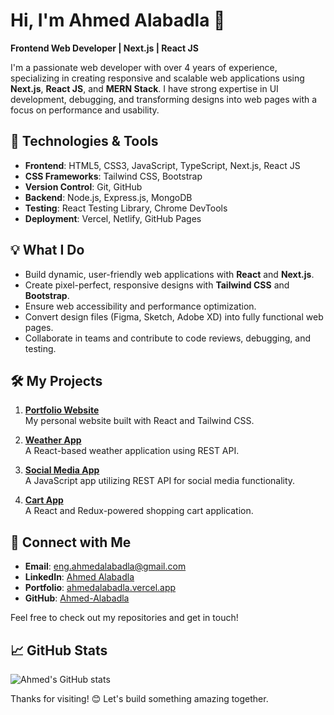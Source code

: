 # Hi, I'm Ahmed Alabadla 👋

**Frontend Web Developer | Next.js | React JS**

I'm a passionate web developer with over 4 years of experience, specializing in creating responsive and scalable web applications using **Next.js**, **React JS**, and **MERN Stack**. I have strong expertise in UI development, debugging, and transforming designs into web pages with a focus on performance and usability.

## 🚀 Technologies & Tools

- **Frontend**: HTML5, CSS3, JavaScript, TypeScript, Next.js, React JS
- **CSS Frameworks**: Tailwind CSS, Bootstrap
- **Version Control**: Git, GitHub
- **Backend**: Node.js, Express.js, MongoDB
- **Testing**: React Testing Library, Chrome DevTools
- **Deployment**: Vercel, Netlify, GitHub Pages

## 💡 **What I Do**

- Build dynamic, user-friendly web applications with **React** and **Next.js**.
- Create pixel-perfect, responsive designs with **Tailwind CSS** and **Bootstrap**.
- Ensure web accessibility and performance optimization.
- Convert design files (Figma, Sketch, Adobe XD) into fully functional web pages.
- Collaborate in teams and contribute to code reviews, debugging, and testing.

## 🛠 My Projects

1. **[Portfolio Website](https://ahmedalabadla.vercel.app/)**  
   My personal website built with React and Tailwind CSS.

2. **[Weather App](https://ahmed-alabadla.github.io/weather-app/)**  
   A React-based weather application using REST API.

3. **[Social Media App](https://social-media-js-rest-api.netlify.app/)**  
   A JavaScript app utilizing REST API for social media functionality.

4. **[Cart App](https://cart-app-mu.vercel.app/)**  
   A React and Redux-powered shopping cart application.

## 🔗 Connect with Me

- **Email**: [eng.ahmedalabadla@gmail.com](mailto:eng.ahmedalabadla@gmail.com)
- **LinkedIn**: [Ahmed Alabadla](https://linkedin.com/in/ahmed-alabadla)
- **Portfolio**: [ahmedalabadla.vercel.app](https://ahmedalabadla.vercel.app)
- **GitHub**: [Ahmed-Alabadla](https://github.com/Ahmed-Alabadla)

Feel free to check out my repositories and get in touch!

## 📈 **GitHub Stats**

![Ahmed's GitHub stats](https://github-readme-stats.vercel.app/api?username=Ahmed-Alabadla&show_icons=true&theme=radical)

Thanks for visiting! 😊 Let's build something amazing together.


<!--
**Ahmed-Alabadla/Ahmed-Alabadla** is a ✨ _special_ ✨ repository because its `README.md` (this file) appears on your GitHub profile.

Here are some ideas to get you started:

- 🔭 I’m currently working on ...
- 🌱 I’m currently learning ...
- 👯 I’m looking to collaborate on ...
- 🤔 I’m looking for help with ...
- 💬 Ask me about ...
- 📫 How to reach me: ...
- 😄 Pronouns: ...
- ⚡ Fun fact: ...
-->
